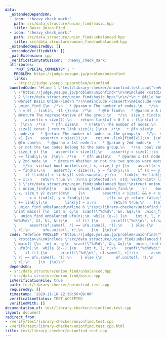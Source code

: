 ```yaml
---
data:
  _extendedDependsOn:
  - icon: ':heavy_check_mark:'
    path: src/data_structure/union_find/basic.hpp
    title: Basic Union-Find
  - icon: ':heavy_check_mark:'
    path: src/data_structure/union_find/unbalanced.hpp
    title: src/data_structure/union_find/unbalanced.hpp
  _extendedRequiredBy: []
  _extendedVerifiedWith: []
  _pathExtension: cpp
  _verificationStatusIcon: ':heavy_check_mark:'
  attributes:
    '*NOT_SPECIAL_COMMENTS*': ''
    PROBLEM: https://judge.yosupo.jp/problem/unionfind
    links:
    - https://judge.yosupo.jp/problem/unionfind
  bundledCode: "#line 1 \"test/library-checker/unionfind.test.cpp\"\n#define PROBLEM\
    \ \"https://judge.yosupo.jp/problem/unionfind\"\n\n#include <cstdio>\n\n#line\
    \ 2 \"src/data_structure/union_find/basic.hpp\"\n\n/*\n * @file basic.hpp\n *\
    \ @brief Basic Union-Find\n */\n\n#include <cassert>\n#include <vector>\n\nstruct\
    \ union_find {\n  /*\n   * @param n The number of nodes.\n   */\n  union_find(size_t\
    \ n = 0) : link(n, -1) {}\n\n  /*\n   * @fn find\n   * @param x A node.\n   *\
    \ @return The representative of the group.\n   */\n  size_t find(size_t x) {\n\
    \    assert(x < size());\n    return link[x] < 0 ? x : (link[x] = find(link[x]));\n\
    \  }\n\n  /*\n   * @fn size\n   * @return The number of nodes.\n   */\n  size_t\
    \ size() const { return link.size(); }\n\n  /*\n   * @fn size\n   * @param x A\
    \ node.\n   * @return The number of nodes in the group.\n   */\n  size_t size(size_t\
    \ x) {\n    assert(x < size());\n    return -link[find(x)];\n  }\n\n  /*\n   *\
    \ @fn same\n   * @param x 1st node.\n   * @param y 2nd node.\n   * @return Whether\
    \ or not the two nodes belong to the same group.\n   */\n  bool same(size_t x,\
    \ size_t y) {\n    assert(x < size());\n    assert(y < size());\n    return find(x)\
    \ == find(y);\n  }\n\n  /*\n   * @fn unite\n   * @param x 1st node.\n   * @param\
    \ y 2nd node.\n   * @return Whether or not the two groups were merged anew.\n\
    \   */\n  virtual bool unite(size_t x, size_t y) {\n    assert(x < size()), x\
    \ = find(x);\n    assert(y < size()), y = find(y);\n    if (x == y) return false;\n\
    \    if (link[x] > link[y]) std::swap(x, y);\n    link[x] += link[y];\n    link[y]\
    \ = x;\n    return true;\n  }\n\n protected:\n  std::vector<int> link;\n};\n#line\
    \ 3 \"src/data_structure/union_find/unbalanced.hpp\"\nstruct union_find_unbalanced\
    \ : union_find\n{\n    using union_find::union_find;\n    \n    bool unite(size_t\
    \ x, size_t y) override\n    {\n        assert(x < size() && y < size());\n  \
    \      x = find(x), y = find(y);\n        if(x == y) return false;\n        link[x]\
    \ += link[y];\n        link[y] = x;\n        return true;\n    }\n}; // class\
    \ union_find_unbalanced\n#line 6 \"test/library-checker/unionfind.test.cpp\"\n\
    \nint main() {\n  int n, q;\n  scanf(\"%d%d\", &n, &q);\n  union_find uf(n);\n\
    \  union_find_unbalanced ufu(n);\n  while (q--) {\n    int t, l, r;\n    scanf(\"\
    %d%d%d\", &t, &l, &r);\n    if (t) {\n      printf(\"%d\\n\", uf.same(l, r));\n\
    \      assert(uf.same(l, r) == ufu.same(l, r));\n    } else {\n      uf.unite(l,\
    \ r);\n      ufu.unite(l, r);\n    }\n  }\n}\n"
  code: "#define PROBLEM \"https://judge.yosupo.jp/problem/unionfind\"\n\n#include\
    \ <cstdio>\n\n#include \"src/data_structure/union_find/unbalanced.hpp\"\n\nint\
    \ main() {\n  int n, q;\n  scanf(\"%d%d\", &n, &q);\n  union_find uf(n);\n  union_find_unbalanced\
    \ ufu(n);\n  while (q--) {\n    int t, l, r;\n    scanf(\"%d%d%d\", &t, &l, &r);\n\
    \    if (t) {\n      printf(\"%d\\n\", uf.same(l, r));\n      assert(uf.same(l,\
    \ r) == ufu.same(l, r));\n    } else {\n      uf.unite(l, r);\n      ufu.unite(l,\
    \ r);\n    }\n  }\n}\n"
  dependsOn:
  - src/data_structure/union_find/unbalanced.hpp
  - src/data_structure/union_find/basic.hpp
  isVerificationFile: true
  path: test/library-checker/unionfind.test.cpp
  requiredBy: []
  timestamp: '2020-11-16 22:30:50+09:00'
  verificationStatus: TEST_ACCEPTED
  verifiedWith: []
documentation_of: test/library-checker/unionfind.test.cpp
layout: document
redirect_from:
- /verify/test/library-checker/unionfind.test.cpp
- /verify/test/library-checker/unionfind.test.cpp.html
title: test/library-checker/unionfind.test.cpp
---
```

